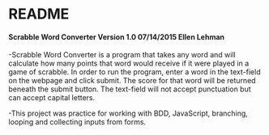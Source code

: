 # README

#### Scrabble Word Converter Version 1.0 07/14/2015 Ellen Lehman

-Scrabble Word Converter is a program that takes any word and will calculate how many points that word would receive if it were played in a game of scrabble.  In order to run the program, enter a word in the text-field on the webpage and click submit.  The score for that word will be returned beneath the submit button. The text-field will not accept punctuation but can accept capital letters.  

-This project was practice for working with BDD, JavaScript, branching, looping and collecting inputs from forms.